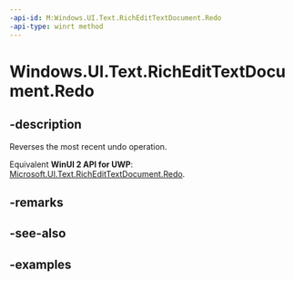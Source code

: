 ```yaml
---
-api-id: M:Windows.UI.Text.RichEditTextDocument.Redo
-api-type: winrt method
---
```


<!-- Method syntax.
public void RichEditTextDocument.Redo()
-->

# Windows.UI.Text.RichEditTextDocument.Redo


## -description

Reverses the most recent undo operation.

Equivalent **WinUI 2 API for UWP**: [Microsoft.UI.Text.RichEditTextDocument.Redo](/windows/winui/api/microsoft.ui.text.richedittextdocument.redo).

## -remarks

## -see-also

## -examples

